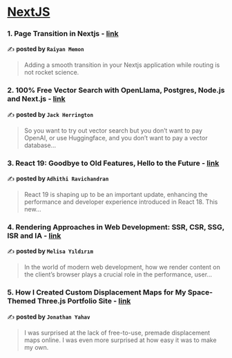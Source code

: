 
<h1><a href=https://medium.com/tag/nextjs/recommended target="_blank" rel="noopener noreferrer">NextJS</a></h1>
<h3>1. Page Transition in Nextjs - <a href="https://medium.com/@raiyanmemon/page-transition-in-nextjs-1483c7e58867" target="_blank" rel="noopener noreferrer">link</a></h3>

✍️ **posted by `Raiyan Memon`**

<blockquote>Adding a smooth transition in your Nextjs application while routing is not rocket science.</blockquote>

<h3>2. 100% Free Vector Search with OpenLlama, Postgres, Node.js and Next.js - <a href="https://medium.com/javascript-in-plain-english/100-free-vector-search-with-openllama-postgres-nodejs-and-nextjs-e496856766f7" target="_blank" rel="noopener noreferrer">link</a></h3>

✍️ **posted by `Jack Herrington`**

<blockquote>So you want to try out vector search but you don’t want to pay OpenAI, or use Huggingface, and you don’t want to pay a vector database…</blockquote>

<h3>3. React 19: Goodbye to Old Features, Hello to the Future - <a href="https://medium.com/@adhithiravi/react-19-goodbye-to-old-features-hello-to-the-future-731d60d44b38" target="_blank" rel="noopener noreferrer">link</a></h3>

✍️ **posted by `Adhithi Ravichandran`**

<blockquote>React 19 is shaping up to be an important update, enhancing the performance and developer experience introduced in React 18. This new…</blockquote>

<h3>4. Rendering Approaches in Web Development: SSR, CSR, SSG, ISR and IA - <a href="https://medium.com/@melisayildirim/rendering-approaches-in-web-development-ssr-csr-ssg-isr-and-ia-f23af07ec70a" target="_blank" rel="noopener noreferrer">link</a></h3>

✍️ **posted by `Melisa Yıldırım`**

<blockquote>In the world of modern web development, how we render content on the client’s browser plays a crucial role in the performance, user…</blockquote>

<h3>5. How I Created Custom Displacement Maps for My Space-Themed Three.js Portfolio Site - <a href="https://medium.com/javascript-in-plain-english/how-i-created-custom-displacement-maps-for-my-space-themed-three-js-portfolio-site-642b52700941" target="_blank" rel="noopener noreferrer">link</a></h3>

✍️ **posted by `Jonathan Yahav`**

<blockquote>I was surprised at the lack of free-to-use, premade displacement maps online. I was even more surprised at how easy it was to make my own.</blockquote>

